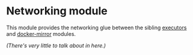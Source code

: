 # Networking module

This module provides the networking glue between the sibling [executors](https://registry.terraform.io/modules/sourcegraph/executors/aws/latest/submodules/executors) and [docker-mirror](https://registry.terraform.io/modules/sourcegraph/executors/aws/latest/submodules/docker-mirror) modules.

_(There's very little to talk about in here.)_
